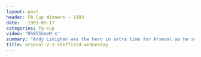 ```yaml
---
layout: post
header: FA Cup Winners - 1993
date:   1993-05-17
categories: fa-cup
video: "Dh8555moM_s"
summary: "Andy Linighan was the hero in extra time for Arsenal as he scored the crucial header to win Arsenal the FA Cup."
title: arsenal-2-1-sheffield-wednesday
---
```

